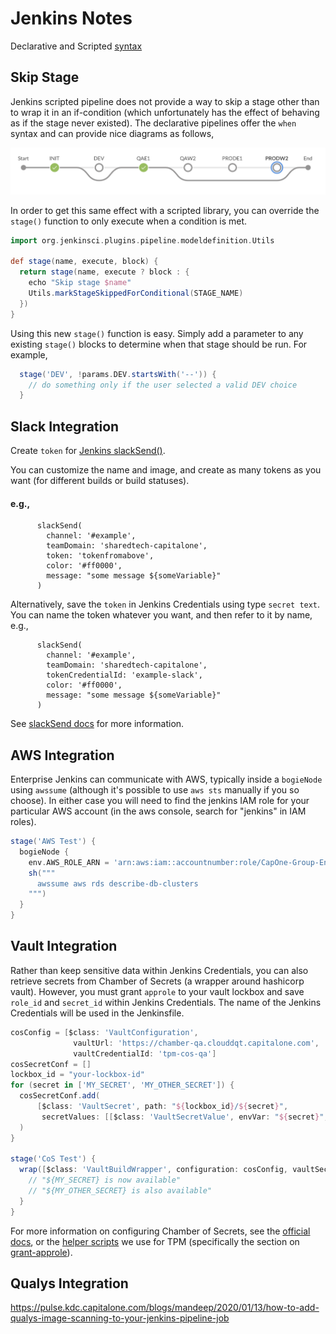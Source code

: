 # Jenkins Notes

Declarative and Scripted [syntax](https://jenkins.io/doc/book/pipeline/syntax/)

## Skip Stage

Jenkins scripted pipeline does not provide a way to skip a stage other than to wrap it in an if-condition (which unfortunately has the effect of behaving as if the stage never existed). The declarative pipelines offer the `when` syntax and can provide nice diagrams as follows,

<img src="images/jenkins-skip.png">

In order to get this same effect with a scripted library, you can override the `stage()` function to only execute when a condition is met.

```groovy
import org.jenkinsci.plugins.pipeline.modeldefinition.Utils

def stage(name, execute, block) {
  return stage(name, execute ? block : {
    echo "Skip stage $name"
    Utils.markStageSkippedForConditional(STAGE_NAME)
  })
}
```

Using this new `stage()` function is easy. Simply add a parameter to any existing `stage()` blocks to determine when that stage should be run. For example,

```groovy
  stage('DEV', !params.DEV.startsWith('--')) {
    // do something only if the user selected a valid DEV choice
  }
```


## Slack Integration

Create `token` for [Jenkins slackSend()](https://my.slack.com/services/new/jenkins-ci).

You can customize the name and image, and create as many tokens as you want (for different builds or build statuses).


#### e.g.,
```
      slackSend(
        channel: '#example',
        teamDomain: 'sharedtech-capitalone',
        token: 'tokenfromabove',
        color: '#ff0000',
        message: "some message ${someVariable}"
      )
```

Alternatively, save the `token` in Jenkins Credentials using type `secret text`. You can name the token whatever you want, and then refer to it by name, e.g.,

```
      slackSend(
        channel: '#example',
        teamDomain: 'sharedtech-capitalone',
        tokenCredentialId: 'example-slack',
        color: '#ff0000',
        message: "some message ${someVariable}"
      )
```

See [slackSend docs](https://jenkins.io/doc/pipeline/steps/slack/) for more information.



## AWS Integration

Enterprise Jenkins can communicate with AWS, typically inside a `bogieNode` using `awssume` (although it's possible to use `aws sts` manually if you so choose). In either case you will need to find the jenkins IAM role for your particular AWS account (in the aws console, search for "jenkins" in IAM roles).

```groovy
stage('AWS Test') {
  bogieNode {
    env.AWS_ROLE_ARN = 'arn:aws:iam::accountnumber:role/CapOne-Group-Env-CustomRole-jenkins'
    sh("""
      awssume aws rds describe-db-clusters
    """)
  }
}
```


## Vault Integration

Rather than keep sensitive data within Jenkins Credentials, you can also retrieve secrets from Chamber of Secrets (a wrapper around hashicorp vault). However, you must grant `approle` to your vault lockbox and save `role_id` and `secret_id` within Jenkins Credentials. The name of the Jenkins Credentials will be used in the Jenkinsfile.

```groovy
cosConfig = [$class: 'VaultConfiguration',
              vaultUrl: 'https://chamber-qa.clouddqt.capitalone.com',
              vaultCredentialId: 'tpm-cos-qa']
cosSecretConf = []
lockbox_id = "your-lockbox-id"
for (secret in ['MY_SECRET', 'MY_OTHER_SECRET']) {
  cosSecretConf.add(
      [$class: 'VaultSecret', path: "${lockbox_id}/${secret}",
       secretValues: [[$class: 'VaultSecretValue', envVar: "${secret}", vaultKey: "${secret}"]]]
  )
}

stage('CoS Test') {
  wrap([$class: 'VaultBuildWrapper', configuration: cosConfig, vaultSecrets: cosSecretConf]) {
    // "${MY_SECRET} is now available"
    // "${MY_OTHER_SECRET} is also available"
  }
}
```

For more information on configuring Chamber of Secrets, see the [official docs](https://github-pages.cloud.capitalone.com/ChamberOfSecretsDocumentation/ChamberOfSecrets), or the [helper scripts](https://github.cloud.capitalone.com/bcg/tpm-infrastructure/tree/master/cos) we use for TPM (specifically the section on [grant-approle](https://github.cloud.capitalone.com/bcg/tpm-infrastructure/tree/master/cos#grant-approle)).


## Qualys Integration

https://pulse.kdc.capitalone.com/blogs/mandeep/2020/01/13/how-to-add-qualys-image-scanning-to-your-jenkins-pipeline-job

